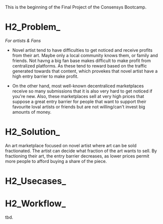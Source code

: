 This is the beginning of the Final Project of the Consensys Bootcamp.  

# H2_Problem_

*For artists & Fans*

* Novel artist tend to have difficulties to get noticed and receive profits from their art. Maybe only a local community knows them, or family and friends. Not havng a big fan base makes difficult to make profit from centralized platforms. As these tend to reward based on the traffic generated towards that content, which provekes that novel artist have a high entry barrier to make profit. 

* On the other hand, most well-known decentraliced marketplaces receive so many submissions that it is also very hard to get noticed if you're new. Also, these marketplaces sell at very high prices that suppose a great entry barrier for people that want to support their favourite loval artists or friends but are not willing/can't invest big amounts of money. 
# H2_Solution_ 

An art marketplace focused on novel artist where art can be sold fractionated. 
The artist can decide what fraction of the art wants to sell. 
By fractioning their art, the entry barrier decreases, as lower prices permit more people to afford buying a share of the piece.  

# H2_Usecases_ 



# H2_Workflow_

tbd. 